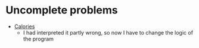 # Uncomplete problems

- [Calories](https://open.kattis.com/problems/calories)
    - I had interpreted it partly wrong, so now I have to change the logic of the program
